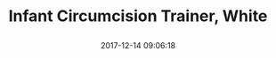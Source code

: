 ---
title: > #shorten me
  Infant Circumcision Trainer, White
name: >
  Infant Circumcision Trainer, White
date: "2017-12-14 09:06:18"
buy_now: "https://www.amazon.com/Nasco-Infant-Circumcision-Trainer-White/dp/B0083Y0W26?SubscriptionId=AKIAIA5RBQIWQVTCUEUQ&tag=coldcutdeals-20&linkCode=xm2&camp=2025&creative=165953&creativeASIN=B0083Y0W26"
description_markdown: >-

  - MPN: LF00904U

  - Authentic Nasco (Life/Form) product!

  - 5 year warranty

  - Made in the United States

  - Great for nursing and therapy students


tweet_id_str: "941232869925621765"
price: "$192.00"
list_price: "undefined"
deal_price: "undefined"
you_save: "undefined"
asin: "B0083Y0W26"
image: "https://images-na.ssl-images-amazon.com/images/I/31Sn%2BLLFcNL.jpg"
---